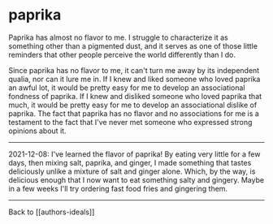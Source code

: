 # paprika

Paprika has almost no flavor to me.  I struggle to characterize it as something other than a pigmented dust, and it serves as one of those little reminders that other people perceive the world differently than I do.

Since paprika has no flavor to me, it can't turn me away by its independent qualia, nor can it lure me in.  If I knew and liked someone who loved paprika an awful lot, it would be pretty easy for me to develop an associational fondness of paprika.  If I knew and disliked someone who loved paprika that much, it would be pretty easy for me to develop an associational dislike of paprika.  The fact that paprika has no flavor and no associations for me is a testament to the fact that I've never met someone who expressed strong opinions about it.

---
2021-12-08:
I've learned the flavor of paprika!  By eating very little for a few days, then mixing salt, paprika, and ginger, I made something that tastes deliciously unlike a mixture of salt and ginger alone.  Which, by the way, is delicious enough that I now want to eat something salty and gingery.  Maybe in a few weeks I'll try ordering fast food fries and gingering them.

---
Back to [[authors-ideals]]